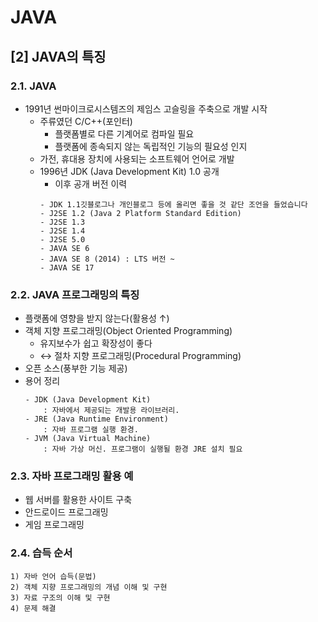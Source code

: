 JAVA
===
[2] JAVA의 특징
----
### 2.1. JAVA
- 1991년 썬마이크로시스템즈의 제임스 고슬링을 주축으로 개발 시작
    - 주류였던 C/C++(포인터)
        - 플랫폼별로 다른 기계어로 컴파일 필요
        - 플랫폼에 종속되지 않는 독립적인 기능의 필요성 인지
    - 가전, 휴대용 장치에 사용되는 소프트웨어 언어로 개발
    - 1996년 JDK (Java Development Kit) 1.0 공개
       - 이후 공개 버전 이력
        ```
        - JDK 1.1깃블로그나 개인블로그 등에 올리면 좋을 것 같단 조언을 들었습니다
        - J2SE 1.2 (Java 2 Platform Standard Edition) 
        - J2SE 1.3
        - J2SE 1.4
        - J2SE 5.0 
        - JAVA SE 6
        - JAVA SE 8 (2014) : LTS 버전 ~
        - JAVA SE 17
        ```
       
### 2.2. JAVA 프로그래밍의 특징 
- 플랫폼에 영향을 받지 않는다(활용성 &uparrow;)      
- 객체 지향 프로그래밍(Object Oriented Programming) 
    - 유지보수가 쉽고 확장성이 좋다 
    - &leftrightarrow; 절차 지향 프로그래밍(Procedural Programming)                
- 오픈 소스(풍부한 기능 제공)
- 용어 정리
    ```
    - JDK (Java Development Kit)
        : 자바에서 제공되는 개발용 라이브러리.
    - JRE (Java Runtime Environment)
        : 자바 프로그램 실행 환경.
    - JVM (Java Virtual Machine)
        : 자바 가상 머신. 프로그램이 실행될 환경 JRE 설치 필요
    ```

### 2.3. 자바 프로그래밍 활용 예
- 웹 서버를 활용한 사이트 구축 
- 안드로이드 프로그래밍
- 게임 프로그래밍

### 2.4. 습득 순서
    1) 자바 언어 습득(문법)
    2) 객체 지향 프로그래밍의 개념 이해 및 구현
    3) 자료 구조의 이해 및 구현 
    4) 문제 해결